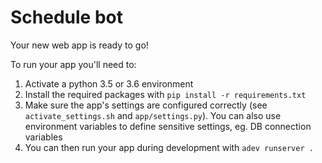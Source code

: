 Schedule bot
====

Your new web app is ready to go!

To run your app you'll need to:

1. Activate a python 3.5 or 3.6 environment
2. Install the required packages with `pip install -r requirements.txt`
3. Make sure the app's settings are configured correctly (see `activate_settings.sh` and `app/settings.py`). You can also
 use environment variables to define sensitive settings, eg. DB connection variables
4. You can then run your app during development with `adev runserver .`
